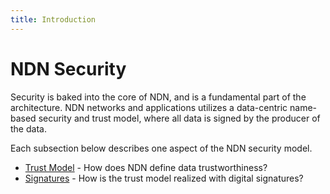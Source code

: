 ```yaml
---
title: Introduction
---
```


# NDN Security

Security is baked into the core of NDN, and is a fundamental part of the architecture. NDN networks and applications utilizes a data-centric name-based security and trust model, where all data is signed by the producer of the data.

Each subsection below describes one aspect of the NDN security model.

- [Trust Model](./trust-model.md) - How does NDN define data trustworthiness?
- [Signatures](./signatures.md) - How is the trust model realized with digital signatures?
